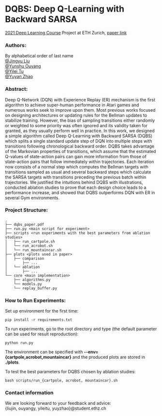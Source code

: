 # DQBS: Deep Q-Learning with Backward SARSA

[2021 Deep Learning Course](http://da.inf.ethz.ch/teaching/2021/DeepLearning/) Project at ETH Zurich, [paper link](https://github.com/Jingyu6/dl_2021/blob/main/dqbs_paper.pdf)

### Authors:
By alphabetical order of last name \
[@Jingyu Liu](https://github.com/Jingyu6) \
[@Yunshu Ouyang](https://github.com/yooyoo9) \
[@Yilei Tu](https://github.com/yileitu) \
[@Yuyan Zhao](https://github.com/piew2)

### Abstract:
Deep Q-Network (DQN) with Experience Replay (ER) mechanism is the first algorithm to achieve super-human performance in Atari games and numerous works seek to improve upon them. Most previous works focused on designing architectures or updating rules for the Bellman updates to stabilize training. However, the bias of sampling transitions either randomly or weighted to some priority was often ignored and its validity taken for granted, as they usually perform well in practice. In this work, we designed a simple algorithm called Deep Q-Learning with Backward SARSA (DQBS) which splits a single standard update step of DQN into multiple steps with transitions following chronological backward order. DQBS takes advantage of the Markovian properties of transitions, which assume that the estimated Q-values of state-action pairs can gain more information from those of state-action pairs that follow immediately within trajectories. Each iteration now consists of a normal step which computes the Bellman targets with transitions sampled as usual and several backward steps which calculate the SARSA targets with transitions preceding the previous batch within trajectories. We justified the intuitions behind DQBS with illustrations, conducted ablation studies to prove that each design choice leads to a performance increase, and showed that DQBS outperforms DQN with ER in several Gym environments.

### Project Structure:
```
.
├── dqbs_paper.pdf
├── run.py <main script for experiment>
├── scripts <run experiments with the best parameters from ablation studies>
│   ├── run_cartpole.sh
│   └── run_acrobot.sh
│   └── run_mountaincar.sh
├── plots <plots used in paper>
│   ├── comparison
│       ├── ...
│   └── ablation
│       ├── ...
└── core <main implementation>
    ├── algorithms.py
    └── models.py
    └── replay_buffer.py
```

### How to Run Experiments:
Set up environment for the first time:
```
pip install -r requirements.txt
```

To run experiments, go to the root directory and type (the default parameter can be used for result reproduction):
```
python run.py
```
The environment can be specified with **--env={cartpole,acrobot,mountaincar}** and the produced plots are stored in **./plots**.

To test the best parameters for DQBS chosen by ablation studies:
```
bash scripts/run_{cartpole, acrobot, mountaincar}.sh
```

### Contact information
We are looking forward to your feedback and advice: \
{liujin, ouyangy, yileitu, yuyzhao}@student.ethz.ch
